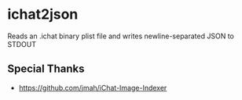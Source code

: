 # ichat2json

Reads an .ichat binary plist file and writes newline-separated JSON to STDOUT

## Special Thanks

* https://github.com/jmah/iChat-Image-Indexer
